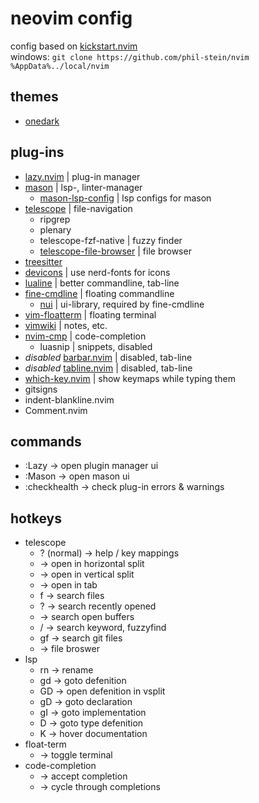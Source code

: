 
# neovim config

config based on [kickstart.nvim](https://github.com/nvim-lua/kickstart.nvim) <br>
windows: `git clone https://github.com/phil-stein/nvim %AppData%../local/nvim` <br>

## themes
- [onedark](https://github.com/navarasu/onedark.nvim)

## plug-ins
- [lazy.nvim](https://github.com/folke/lazy.nvim) | plug-in manager
- [mason](https://github.com/williamboman/mason.nvim) | lsp-, linter-manager
	- [mason-lsp-config](https://github.com/williamboman/mason-lspconfig.nvim) | lsp configs for mason
- [telescope](https://github.com/nvim-telescope/telescope.nvim) | file-navigation
	- ripgrep
	- plenary
	- telescope-fzf-native | fuzzy finder
	- [telescope-file-browser](https://github.com/nvim-telescope/telescope-file-browser.nvim) | file browser
- [treesitter](https://github.com/nvim-treesitter/nvim-treesitter) 
- [devicons](https://github.com/ryanoasis/vim-devicons) | use nerd-fonts for icons
- [lualine](https://github.com/nvim-lualine/lualine.nvim) | better commandline, tab-line
- [fine-cmdline](https://github.com/VonHeikemen/fine-cmdline.nvim) | floating commandline
	- [nui](https://github.com/MunifTanjim/nui.nvim/tree/main) | ui-library, required by fine-cmdline
- [vim-floatterm](https://github.com/voldikss/vim-floaterm) | floating terminal
- [vimwiki](https://github.com/vimwiki/vimwiki) | notes, etc.
- [nvim-cmp](https://github.com/hrsh7th/nvim-cmp) | code-completion
	- luasnip | snippets, disabled
- _disabled_ [barbar.nvim](https://github.com/romgrk/barbar.nvim) | disabled, tab-line
- _disabled_ [tabline.nvim](https://github.com/kdheepak/tabline.nvim) | disabled, tab-line
- [which-key.nvim](https://github.com/folke/which-key.nvim) | show keymaps while typing them
- gitsigns
- indent-blankline.nvim
- Comment.nvim

## commands
- :Lazy        -> open plugin manager ui
- :Mason       -> open mason ui
- :checkhealth -> check plug-in errors & warnings

## hotkeys
- telescope
	- ? (normal)	  -> help / key mappings
	- <C-s>		  -> open in horizontal split
	- <C-x>   	  -> open in vertical split
	- <C-t>   	  -> open in tab
	- <leader>f	  -> search files
	- <leader>?       -> search recently opened
	- <leader><space> -> search open buffers
	- <leader>/	  -> search keyword, fuzzyfind
	- <leader>gf	  -> search git files
	- <C-d>		  -> file broswer
- lsp
	- <leader>rn	  -> rename
	- gd		  -> goto defenition
	- GD              -> open defenition in vsplit
	- gD		  -> goto declaration
	- gI		  -> goto implementation
	- <leader>D	  -> goto type defenition
	- K		  -> hover documentation
- float-term 
	- <C-t>	          -> toggle terminal
- code-completion
	- <CR>		  -> accept completion
	- <Tab>		  -> cycle through completions


